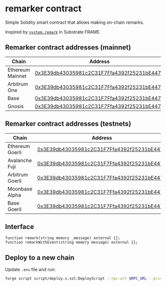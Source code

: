 # remarker contract

Simple Solidity smart contract that allows making on-chain remarks.

Inspired by [`system.remark`](https://github.com/paritytech/substrate/blob/master/frame/system/src/lib.rs#L375) in Substrate FRAME.

## Remarker contract addresses (mainnet)
| Chain   | Address |
| ------- | ------- |
| Ethereum Mainnet | [0x3E39db43035981c2C31F7Ffa4392f25231bE4477](https://etherscan.io/address/0x3E39db43035981c2C31F7Ffa4392f25231bE4477) |
| Arbitrum One | [0x3E39db43035981c2C31F7Ffa4392f25231bE4477](https://arbiscan.io/address/0x3E39db43035981c2C31F7Ffa4392f25231bE4477) |
| Base | [0x3E39db43035981c2C31F7Ffa4392f25231bE4477](https://basescan.org/address/0x3E39db43035981c2C31F7Ffa4392f25231bE4477) |
| Gnosis | [0x3E39db43035981c2C31F7Ffa4392f25231bE4477](https://gnosisscan.io/address/0x3E39db43035981c2C31F7Ffa4392f25231bE4477) |

## Remarker contract addresses (testnets)
| Chain   | Address |
| ------- | ------- |
| Ethereum Goerli | [0x3E39db43035981c2C31F7Ffa4392f25231bE4477](https://goerli.etherscan.io/address/0x3E39db43035981c2C31F7Ffa4392f25231bE4477) |
| Avalanche Fuji | [0x3E39db43035981c2C31F7Ffa4392f25231bE4477](https://testnet.snowtrace.io/address/0x3E39db43035981c2C31F7Ffa4392f25231bE4477) |
| Arbitrum Goerli | [0x3E39db43035981c2C31F7Ffa4392f25231bE4477](https://goerli.arbiscan.io/address/0x3E39db43035981c2C31F7Ffa4392f25231bE4477) |
| Moonbase Alpha | [0x3E39db43035981c2C31F7Ffa4392f25231bE4477](https://moonbase.moonscan.io/address/0x3E39db43035981c2C31F7Ffa4392f25231bE4477) |
| Base Goerli | [0x3E39db43035981c2C31F7Ffa4392f25231bE4477](https://goerli.basescan.org/address/0x3E39db43035981c2C31F7Ffa4392f25231bE4477) |

## Interface
```solidity
function remark(string memory _message) external {};
function remarkWithEvent(string memory message) external {};
```

## Deploy to a new chain
Update `.env` file and run:

```bash
forge script script/deploy.s.sol:DeployScript --rpc-url $RPC_URL --private-key $PRIVATE_KEY --broadcast --verify --chain-id $CHAIN_ID --etherscan-api-key $ETHERSCAN_KEY
```